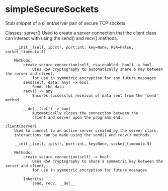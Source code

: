 # simpleSecureSockets
Stub snippet of a client/server pair of secure TCP sockets


Classes:
	server()
		Used to create a server connection that the client class can interact
    	with using the send() and recv() methods.
	
		__init__(self, ip:str, port:int, key=None, RSA=False, socket_timeout=.5)

		Methods:
			create_secure_connection(self, rsa_enabled: bool) -> bool
				Uses RSA cryptography to automatically share a key between the server and client,
				for use in symmetric encryption for any future messages
			send(self, data: any) -> bool
				Sends the data
			recv() -> any
				Ensures successful receival of data sent from the 'send' method			   
			
			__del__(self) -> bool
				Automatically closes the connection between the 
				client and server upon the programs end.

	client(server)
		Used to connect to an active server created by the server class,
		interactions can be made using the send() and recv() methods.
    
		__init__(self, ip:str, port:int, key=None, socket_timeout=.5)
	
		Methods:
			create_secure_connection(self) -> bool:
				Uses RSA cryptography to share a symmetric key between the server and client,
				for use in symmetric encryption for future messages

			Inherits:
				send, recv, __del__
